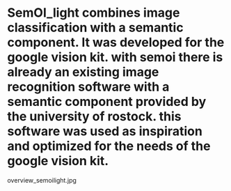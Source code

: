 # SemOI_light combines image classification with a semantic component. It was developed for the google vision kit. with semoi there is already an existing image recognition software with a semantic component provided by the university of rostock. this software was used as inspiration and optimized for the needs of the google vision kit.


overview_semoilight.jpg
